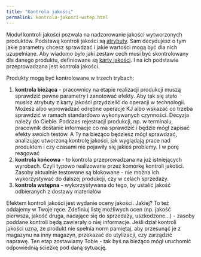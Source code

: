 ```yaml
---
title: "Kontrola jakości"
permalink: kontrola-jakosci-wstep.html 
---
```


Moduł kontroli jakości pozwala na nadzorowanie jakości wytworzonych produktów. Podstawą kontroli jakości są [atrybuty](/atrybuty). Sam decydujesz o tym jakie parametry chcesz sprawdzać i jakie wartości mogą być dla nich uzupełniane. Aby wiadomo było jaki zestaw cech musi być skontrolowany dla danego produktu, definiowane są [karty jakości](/karty-jakosci). I na ich podstawie przeprowadzana jest kontrola jakości. 

Produkty mogą być kontrolowane w trzech trybach:
1. **kontrola bieżąca** - pracownicy na etapie realizacji produkcji muszą sprawdzić pewne parametry i zanotować efekty. Aby tak się stało musisz atrybuty z karty jakości przydzielić do operacji w technologii. Możesz albo wprowadzać odrębne operacje KJ albo wskazać co trzeba sprawdzić w ramach standardowo wykonywanych czynności. Decyzja należy do Ciebie. Podczas rejestracji produkcji, np. w terminalu, pracownik dostanie informacje co ma sprawdzić i będzie mógł zapisać efekty swoich testów. A Ty na bieżąco będziesz mógł sprawdzać, analizując utworzoną kontrolę jakości, jak wyglądają prace nad produktem i czy czasami nie pojawiły się jakieś problemy. I w porę reagować
2. **kontrola końcowa** - to kontrola przeprowadzana na już istniejących wyrobach. Czyli typowo realizowane przez komórkę kontroli jakości. Zasoby aktualnie testowane są blokowane - nie można ich wykorzystywać do dalszej produkcji, czy w celach sprzedaży. 
3. **kontrola wstępna** - wykorzystywana do tego, by ustalić jakość odbieranych z dostawy materiałów

Efektem kontroli jakości jest wydanie oceny jakości. Jakiej? To też oddajemy w Twoje ręce. Zdefiniuj listę możliwych ocen (np. jakość pierwsza, jakość druga, nadające się do sprzedaży, uszkodzone...) - zasoby poddane kontroli będą zawierały o niej informacje. Jeśli dział kontroli jakości uzna, że produkt nie spełnia norm pamiętaj, aby przesunąć je z magazynu na inny magazyn, przekazać do utylizacji, czy zarządzić naprawę. Ten etap zostawiamy Tobie - tak byś na bieżąco mógł uruchomić odpowiednią ścieżkę pod daną sytuację.